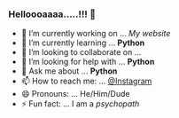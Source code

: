 ### Helloooaaaa.....!!! 👋


- 🔭 I’m currently working on ... *My website*
- 🌱 I’m currently learning ... **Python**
- 👯 I’m looking to collaborate on ... 
- 🤔 I’m looking for help with ... __Python__
- 💬 Ask me about ... __Python__
- 📫 How to reach me: ... [@Instagram](https://www.instagram.com/taj_0023/)
- 😄 Pronouns: ... He/Him/Dude
- ⚡ Fun fact: ... I am a *psychopath*


